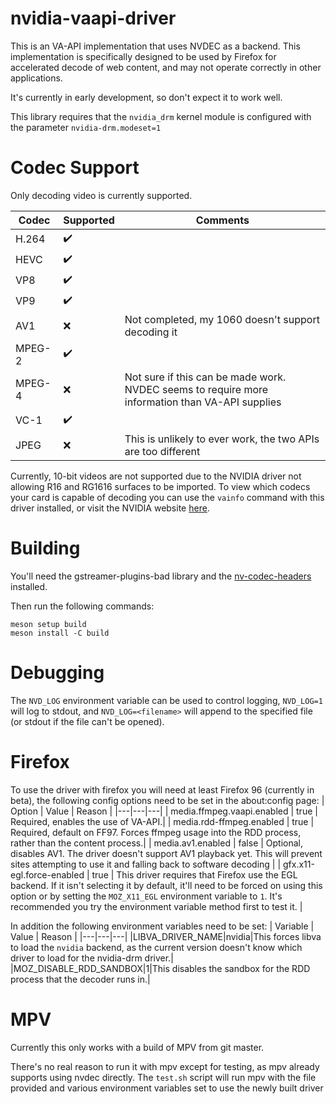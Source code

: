 # nvidia-vaapi-driver

This is an VA-API implementation that uses NVDEC as a backend. This implementation is specifically designed to be used by Firefox for accelerated decode of web content, and may not operate correctly in other applications.

It's currently in early development, so don't expect it to work well.

This library requires that the `nvidia_drm` kernel module is configured with the parameter `nvidia-drm.modeset=1`

# Codec Support

Only decoding video is currently supported.

| Codec | Supported | Comments |
|---|---|---|
|H.264|:heavy_check_mark:||
|HEVC|:heavy_check_mark:||
|VP8|:heavy_check_mark:||
|VP9|:heavy_check_mark:||
|AV1|:x:|Not completed, my 1060 doesn't support decoding it|
|MPEG-2|:heavy_check_mark:||
|MPEG-4|:x:|Not sure if this can be made work. NVDEC seems to require more information than VA-API supplies|
|VC-1|:heavy_check_mark:||
|JPEG|:x:|This is unlikely to ever work, the two APIs are too different|

Currently, 10-bit videos are not supported due to the NVIDIA driver not allowing R16 and RG1616 surfaces to be imported.
To view which codecs your card is capable of decoding you can use the `vainfo` command with this driver installed, or visit the NVIDIA website [here](https://developer.nvidia.com/video-encode-and-decode-gpu-support-matrix-new#geforce).

# Building

You'll need the gstreamer-plugins-bad library and the [nv-codec-headers](https://git.videolan.org/?p=ffmpeg/nv-codec-headers.git) installed.

Then run the following commands:
```
meson setup build
meson install -C build
```

# Debugging

The `NVD_LOG` environment variable can be used to control logging, `NVD_LOG=1` will log to stdout, and `NVD_LOG=<filename>` will append to the specified file (or stdout if the file can't be opened).

# Firefox

To use the driver with firefox you will need at least Firefox 96 (currently in beta), the following config options need to be set in the about:config page:
| Option | Value | Reason |
|---|---|---|
| media.ffmpeg.vaapi.enabled | true | Required, enables the use of VA-API.|
| media.rdd-ffmpeg.enabled | true | Required, default on FF97. Forces ffmpeg usage into the RDD process, rather than the content process.|
| media.av1.enabled | false | Optional, disables AV1. The driver doesn't support AV1 playback yet. This will prevent sites attempting to use it and falling back to software decoding |
| gfx.x11-egl.force-enabled | true | This driver requires that Firefox use the EGL backend. If it isn't selecting it by default, it'll need to be forced on using this option or by setting the `MOZ_X11_EGL` environment variable to `1`. It's recommended you try the environment variable method first to test it. |

In addition the following environment variables need to be set:
| Variable | Value | Reason |
|---|---|---|
|LIBVA_DRIVER_NAME|nvidia|This forces libva to load the `nvidia` backend, as the current version doesn't know which driver to load for the nvidia-drm driver.|
|MOZ_DISABLE_RDD_SANDBOX|1|This disables the sandbox for the RDD process that the decoder runs in.|

# MPV

Currently this only works with a build of MPV from git master.

There's no real reason to run it with mpv except for testing, as mpv already supports using nvdec directly. The `test.sh` script will run mpv with the file provided and various environment variables set to use the newly built driver

